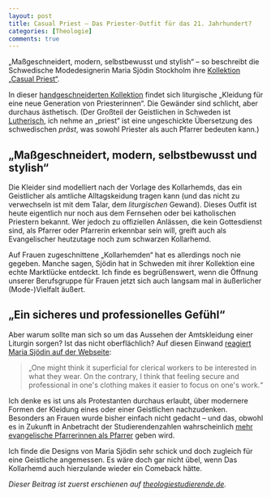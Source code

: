 ```yaml
---
layout: post
title: Casual Priest – Das Priester-Outfit für das 21. Jahrhundert?
categories: [Theologie]
comments: true
---
```


„Maßgeschneidert, modern, selbstbewusst und stylish“<!--more--> – so beschreibt die Schwedische Modedesignerin Maria Sjödin Stockholm ihre [Kollektion „Casual Priest“](http://www.casualpriest.com/1.html).

In dieser [handgeschneiderten Kollektion](http://www.casualpriest.com/1.html) findet sich liturgische „Kleidung für eine neue Generation von Priesterinnen“. Die Gewänder sind schlicht, aber durchaus ästhetisch. (Der Großteil der Geistlichen in Schweden ist [Lutherisch](http://de.wikipedia.org/wiki/Schwedische_Kirche), ich nehme an „priest“ ist eine ungeschickte Übersetzung des schwedischen *präst*, was sowohl Priester als auch Pfarrer bedeuten kann.)

## „Maßgeschneidert, modern, selbstbewusst und stylish“

Die Kleider sind modelliert nach der Vorlage des Kollarhemds, das ein Geistlicher als amtliche Alltagskeidung tragen kann (und das nicht zu verwechseln ist mit dem Talar, dem *liturgischen* Gewand). Dieses Outfit ist heute eigentlich nur noch aus dem Fernsehen oder bei katholischen Priestern bekannt. Wer jedoch zu offiziellen Anlässen, die kein Gottesdienst sind, als Pfarrer oder Pfarrerin erkennbar sein will, greift auch als Evangelischer heutzutage noch zum schwarzen Kollarhemd.

Auf Frauen zugeschnittene „Kollarhemden“ hat es allerdings noch nie gegeben. Manche sagen, Sjödin hat in Schweden mit ihrer Kollektion eine echte Marktlücke entdeckt. Ich finde es begrüßenswert, wenn die Öffnung unserer Berufsgruppe für Frauen jetzt sich auch langsam mal in äußerlicher (Mode-)Vielfalt äußert.

## „Ein sicheres und professionelles Gefühl“

Aber warum sollte man sich so um das Aussehen der Amtskleidung einer Liturgin sorgen? Ist das nicht oberflächlich? Auf diesen Einwand [reagiert Maria Sjödin auf der Webseite](http://www.casualpriest.com/about-casual-priest.html): 

> „One might think it superficial for clerical workers to be interested in what they wear. On the contrary, I think that feeling secure and professional in one's clothing makes it easier to focus on one's work.“

Ich denke es ist uns als Protestanten durchaus erlaubt, über modernere Formen der Kleidung eines oder einer Geistlichen nachzudenken. Besonders an Frauen wurde bisher einfach nicht gedacht – und das, obwohl es in Zukunft in Anbetracht der Studierendenzahlen wahrscheinlich [mehr evangelische Pfarrerinnen als Pfarrer](http://www.welt.de/politik/deutschland/article109306660/Protestanten-in-Deutschland-droht-Pfarrermangel.html) geben wird.

Ich finde die Designs von Maria Sjödin sehr schick und doch zugleich für eine Geistliche angemessen. Es wäre doch gar nicht übel, wenn Das Kollarhemd auch hierzulande wieder ein Comeback hätte.

*Dieser Beitrag ist zuerst erschienen auf [theologiestudierende.de](http://www.theologiestudierende.de).*